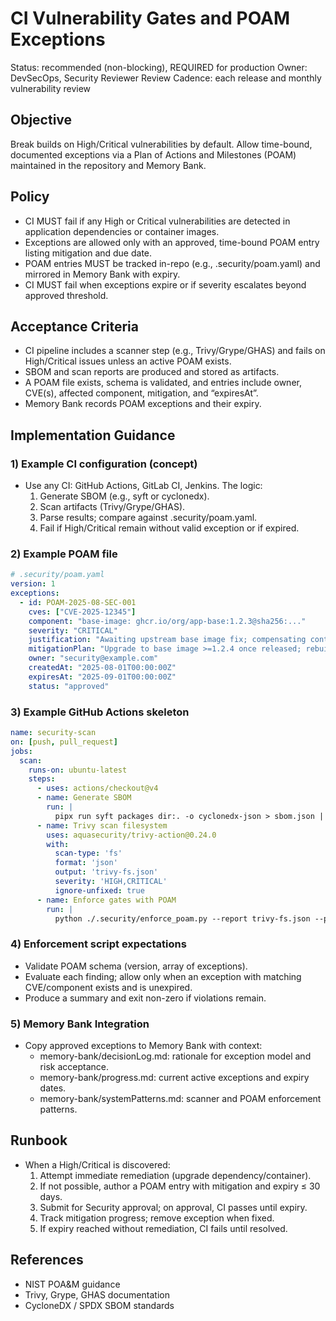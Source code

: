 # CI Vulnerability Gates and POAM Exceptions

Status: recommended (non-blocking), REQUIRED for production
Owner: DevSecOps, Security Reviewer
Review Cadence: each release and monthly vulnerability review

## Objective
Break builds on High/Critical vulnerabilities by default. Allow time-bound, documented exceptions via a Plan of Actions and Milestones (POAM) maintained in the repository and Memory Bank.

## Policy
- CI MUST fail if any High or Critical vulnerabilities are detected in application dependencies or container images.
- Exceptions are allowed only with an approved, time-bound POAM entry listing mitigation and due date.
- POAM entries MUST be tracked in-repo (e.g., .security/poam.yaml) and mirrored in Memory Bank with expiry.
- CI MUST fail when exceptions expire or if severity escalates beyond approved threshold.

## Acceptance Criteria
- CI pipeline includes a scanner step (e.g., Trivy/Grype/GHAS) and fails on High/Critical issues unless an active POAM exists.
- SBOM and scan reports are produced and stored as artifacts.
- A POAM file exists, schema is validated, and entries include owner, CVE(s), affected component, mitigation, and “expiresAt”.
- Memory Bank records POAM exceptions and their expiry.

## Implementation Guidance

### 1) Example CI configuration (concept)
- Use any CI: GitHub Actions, GitLab CI, Jenkins. The logic:
  1. Generate SBOM (e.g., syft or cyclonedx).
  2. Scan artifacts (Trivy/Grype/GHAS).
  3. Parse results; compare against .security/poam.yaml.
  4. Fail if High/Critical remain without valid exception or if expired.

### 2) Example POAM file
```yaml
# .security/poam.yaml
version: 1
exceptions:
  - id: POAM-2025-08-SEC-001
    cves: ["CVE-2025-12345"]
    component: "base-image: ghcr.io/org/app-base:1.2.3@sha256:..."
    severity: "CRITICAL"
    justification: "Awaiting upstream base image fix; compensating control: WAF rule and network egress restricted."
    mitigationPlan: "Upgrade to base image >=1.2.4 once released; rebuild with digest pinning."
    owner: "security@example.com"
    createdAt: "2025-08-01T00:00:00Z"
    expiresAt: "2025-09-01T00:00:00Z"
    status: "approved"
```

### 3) Example GitHub Actions skeleton
```yaml
name: security-scan
on: [push, pull_request]
jobs:
  scan:
    runs-on: ubuntu-latest
    steps:
      - uses: actions/checkout@v4
      - name: Generate SBOM
        run: |
          pipx run syft packages dir:. -o cyclonedx-json > sbom.json || true
      - name: Trivy scan filesystem
        uses: aquasecurity/trivy-action@0.24.0
        with:
          scan-type: 'fs'
          format: 'json'
          output: 'trivy-fs.json'
          severity: 'HIGH,CRITICAL'
          ignore-unfixed: true
      - name: Enforce gates with POAM
        run: |
          python ./.security/enforce_poam.py --report trivy-fs.json --poam .security/poam.yaml
```

### 4) Enforcement script expectations
- Validate POAM schema (version, array of exceptions).
- Evaluate each finding; allow only when an exception with matching CVE/component exists and is unexpired.
- Produce a summary and exit non-zero if violations remain.

### 5) Memory Bank Integration
- Copy approved exceptions to Memory Bank with context:
  - memory-bank/decisionLog.md: rationale for exception model and risk acceptance.
  - memory-bank/progress.md: current active exceptions and expiry dates.
  - memory-bank/systemPatterns.md: scanner and POAM enforcement patterns.

## Runbook
- When a High/Critical is discovered:
  1. Attempt immediate remediation (upgrade dependency/container).
  2. If not possible, author a POAM entry with mitigation and expiry ≤ 30 days.
  3. Submit for Security approval; on approval, CI passes until expiry.
  4. Track mitigation progress; remove exception when fixed.
  5. If expiry reached without remediation, CI fails until resolved.

## References
- NIST POA&M guidance
- Trivy, Grype, GHAS documentation
- CycloneDX / SPDX SBOM standards